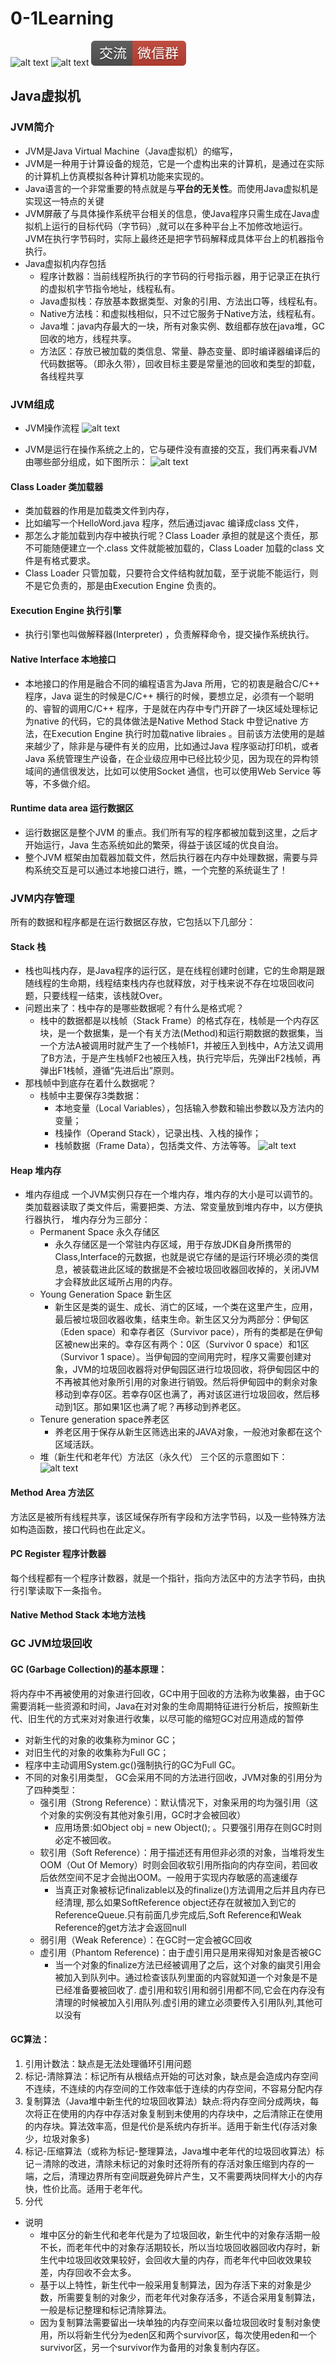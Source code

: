 # 0-1Learning

![alt text](../../static/common/svg/luoxiaosheng.svg "公众号")
![alt text](../../static/common/svg/luoxiaosheng_learning.svg "学习")
![alt text](../../static/common/svg/luoxiaosheng_wechat.svg "微信")


## Java虚拟机

### JVM简介
* JVM是Java Virtual Machine（Java虚拟机）的缩写，
* JVM是一种用于计算设备的规范，它是一个虚构出来的计算机，是通过在实际的计算机上仿真模拟各种计算机功能来实现的。
* Java语言的一个非常重要的特点就是与**平台的无关性**。而使用Java虚拟机是实现这一特点的关键
* JVM屏蔽了与具体操作系统平台相关的信息，使Java程序只需生成在Java虚拟机上运行的目标代码（字节码）,就可以在多种平台上不加修改地运行。JVM在执行字节码时，实际上最终还是把字节码解释成具体平台上的机器指令执行。
* Java虚拟机内存包括
    * 程序计数器：当前线程所执行的字节码的行号指示器，用于记录正在执行的虚拟机字节指令地址，线程私有。
    * Java虚拟栈：存放基本数据类型、对象的引用、方法出口等，线程私有。
    * Native方法栈：和虚拟栈相似，只不过它服务于Native方法，线程私有。
    * Java堆：java内存最大的一块，所有对象实例、数组都存放在java堆，GC回收的地方，线程共享。
    * 方法区：存放已被加载的类信息、常量、静态变量、即时编译器编译后的代码数据等。（即永久带），回收目标主要是常量池的回收和类型的卸载，各线程共享

    
### JVM组成
* JVM操作流程
![alt text](../../static/java/java_jvm.png "")

* JVM是运行在操作系统之上的，它与硬件没有直接的交互，我们再来看JVM由哪些部分组成，如下图所示：
![alt text](../../static/java/java_jvm2.png "")

#### Class Loader 类加载器
* 类加载器的作用是加载类文件到内存，
* 比如编写一个HelloWord.java 程序，然后通过javac 编译成class 文件，
* 那怎么才能加载到内存中被执行呢？Class Loader 承担的就是这个责任，那不可能随便建立一个.class 文件就能被加载的，Class Loader 加载的class 文件是有格式要求。
* Class Loader 只管加载，只要符合文件结构就加载，至于说能不能运行，则不是它负责的，那是由Execution Engine 负责的。

#### Execution Engine 执行引擎
* 执行引擎也叫做解释器(Interpreter) ，负责解释命令，提交操作系统执行。

#### Native Interface 本地接口
* 本地接口的作用是融合不同的编程语言为Java 所用，它的初衷是融合C/C++ 程序，Java 诞生的时候是C/C++ 横行的时候，要想立足，必须有一个聪明的、睿智的调用C/C++ 程序，于是就在内存中专门开辟了一块区域处理标记为native 的代码，它的具体做法是Native Method Stack 中登记native 方法，在Execution Engine 执行时加载native libraies 。目前该方法使用的是越来越少了，除非是与硬件有关的应用，比如通过Java 程序驱动打印机，或者Java 系统管理生产设备，在企业级应用中已经比较少见，因为现在的异构领域间的通信很发达，比如可以使用Socket 通信，也可以使用Web Service 等等，不多做介绍。

#### Runtime data area 运行数据区
* 运行数据区是整个JVM 的重点。我们所有写的程序都被加载到这里，之后才开始运行，Java 生态系统如此的繁荣，得益于该区域的优良自治。
* 整个JVM 框架由加载器加载文件，然后执行器在内存中处理数据，需要与异构系统交互是可以通过本地接口进行，瞧，一个完整的系统诞生了！

### JVM内存管理
所有的数据和程序都是在运行数据区存放，它包括以下几部分：

#### Stack 栈
* 栈也叫栈内存，是Java程序的运行区，是在线程创建时创建，它的生命期是跟随线程的生命期，线程结束栈内存也就释放，对于栈来说不存在垃圾回收问题，只要线程一结束，该栈就Over。
* 问题出来了：栈中存的是哪些数据呢？有什么是格式呢？
    * 栈中的数据都是以栈帧（Stack Frame）的格式存在，栈帧是一个内存区块，是一个数据集，是一个有关方法(Method)和运行期数据的数据集，当一个方法A被调用时就产生了一个栈帧F1，并被压入到栈中，A方法又调用了B方法，于是产生栈帧F2也被压入栈，执行完毕后，先弹出F2栈帧，再弹出F1栈帧，遵循“先进后出”原则。
* 那栈帧中到底存在着什么数据呢？
    * 栈帧中主要保存3类数据：
        * 本地变量（Local Variables），包括输入参数和输出参数以及方法内的变量；
        * 栈操作（Operand Stack），记录出栈、入栈的操作；
        * 栈帧数据（Frame Data），包括类文件、方法等等。
![alt text](../../static/java/java_stack.png "")

#### Heap 堆内存
* 堆内存组成
一个JVM实例只存在一个堆内存，堆内存的大小是可以调节的。类加载器读取了类文件后，需要把类、方法、常变量放到堆内存中，以方便执行器执行，
堆内存分为三部分：
    * Permanent Space 永久存储区
        * 永久存储区是一个常驻内存区域，用于存放JDK自身所携带的Class,Interface的元数据，也就是说它存储的是运行环境必须的类信息，被装载进此区域的数据是不会被垃圾回收器回收掉的，关闭JVM才会释放此区域所占用的内存。
    * Young Generation Space 新生区
        * 新生区是类的诞生、成长、消亡的区域，一个类在这里产生，应用，最后被垃圾回收器收集，结束生命。新生区又分为两部分：伊甸区（Eden space）和幸存者区（Survivor pace），所有的类都是在伊甸区被new出来的。幸存区有两个：0区（Survivor 0 space）和1区（Survivor 1 space）。当伊甸园的空间用完时，程序又需要创建对象，JVM的垃圾回收器将对伊甸园区进行垃圾回收，将伊甸园区中的不再被其他对象所引用的对象进行销毁。然后将伊甸园中的剩余对象移动到幸存0区。若幸存0区也满了，再对该区进行垃圾回收，然后移动到1区。那如果1区也满了呢？再移动到养老区。
    * Tenure generation space养老区
        * 养老区用于保存从新生区筛选出来的JAVA对象，一般池对象都在这个区域活跃。   
    * 堆（新生代和老年代）方法区（永久代）
三个区的示意图如下：
 ![alt text](../../static/java/java_jvm_heap.jpg "")

#### Method Area 方法区
方法区是被所有线程共享，该区域保存所有字段和方法字节码，以及一些特殊方法如构造函数，接口代码也在此定义。
 
#### PC Register 程序计数器
每个线程都有一个程序计数器，就是一个指针，指向方法区中的方法字节码，由执行引擎读取下一条指令。

#### Native Method Stack 本地方法栈
 
  
### GC JVM垃圾回收

#### GC (Garbage Collection)的基本原理：
将内存中不再被使用的对象进行回收，GC中用于回收的方法称为收集器，由于GC需要消耗一些资源和时间，Java在对对象的生命周期特征进行分析后，按照新生代、旧生代的方式来对对象进行收集，以尽可能的缩短GC对应用造成的暂停

* 对新生代的对象的收集称为minor GC；
* 对旧生代的对象的收集称为Full GC；
* 程序中主动调用System.gc()强制执行的GC为Full GC。
* 不同的对象引用类型， GC会采用不同的方法进行回收，JVM对象的引用分为了四种类型：
    * 强引用（Strong Reference）：默认情况下，对象采用的均为强引用（这个对象的实例没有其他对象引用，GC时才会被回收）
        * 应用场景:如Object obj = new Object(); 。只要强引用存在则GC时则必定不被回收。
    * 软引用（Soft Reference）：用于描述还有用但非必须的对象，当堆将发生OOM（Out Of Memory）时则会回收软引用所指向的内存空间，若回收后依然空间不足才会抛出OOM。一般用于实现内存敏感的高速缓存
        * 当真正对象被标记finalizable以及的finalize()方法调用之后并且内存已经清理, 那么如果SoftReference object还存在就被加入到它的 ReferenceQueue.只有前面几步完成后,Soft Reference和Weak Reference的get方法才会返回null
    * 弱引用（Weak Reference）：在GC时一定会被GC回收
    * 虚引用（Phantom Reference)：由于虚引用只是用来得知对象是否被GC
        * 当一个对象的finalize方法已经被调用了之后，这个对象的幽灵引用会被加入到队列中。通过检查该队列里面的内容就知道一个对象是不是已经准备要被回收了.
         虚引用和软引用和弱引用都不同,它会在内存没有清理的时候被加入引用队列.虚引用的建立必须要传入引用队列,其他可以没有
    
#### GC算法：
1. 引用计数法：缺点是无法处理循环引用问题
1. 标记-清除算法：标记所有从根结点开始的可达对象，缺点是会造成内存空间不连续，不连续的内存空间的工作效率低于连续的内存空间，不容易分配内存
2. 复制算法（Java堆中新生代的垃圾回收算法）缺点:将内存空间分成两块，每次将正在使用的内存中存活对象复制到未使用的内存块中，之后清除正在使用的内存块。算法效率高，但是代价是系统内存折半。适用于新生代(存活对象少，垃圾对象多)
3. 标记-压缩算法（或称为标记-整理算法，Java堆中老年代的垃圾回收算法）标记－清除的改进，清除未标记的对象时还将所有的存活对象压缩到内存的一端，之后，清理边界所有空间既避免碎片产生，又不需要两块同样大小的内存快，性价比高。适用于老年代。
5. 分代
* 说明 
    * 堆中区分的新生代和老年代是为了垃圾回收，新生代中的对象存活期一般不长，而老年代中的对象存活期较长，所以当垃圾回收器回收内存时，新生代中垃圾回收效果较好，会回收大量的内存，而老年代中回收效果较差，内存回收不会太多。
    * 基于以上特性，新生代中一般采用复制算法，因为存活下来的对象是少数，所需要复制的对象少，而老年代对象存活多，不适合采用复制算法，一般是标记整理和标记清除算法。
    * 因为复制算法需要留出一块单独的内存空间来以备垃圾回收时复制对象使用，所以将新生代分为eden区和两个survivor区，每次使用eden和一个survivor区，另一个survivor作为备用的对象复制内存区。


